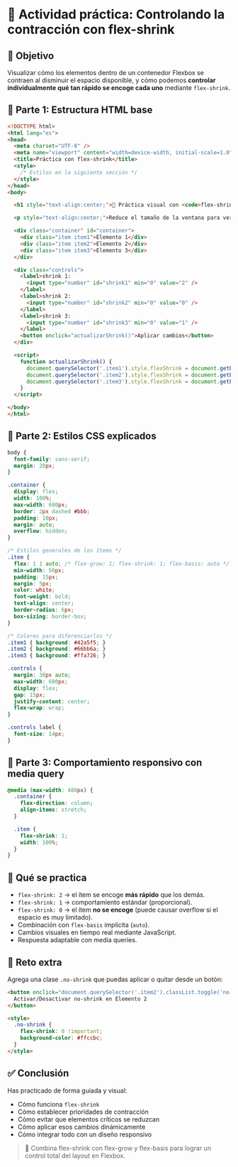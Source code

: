 # 🧪 Actividad práctica: Controlando la contracción con flex-shrink

## 🎯 Objetivo

Visualizar cómo los elementos dentro de un contenedor Flexbox se contraen al disminuir el espacio disponible, y cómo podemos **controlar individualmente qué tan rápido se encoge cada uno** mediante `flex-shrink`.

## 🧰 Parte 1: Estructura HTML base

```html
<!DOCTYPE html>
<html lang="es">
<head>
  <meta charset="UTF-8" />
  <meta name="viewport" content="width=device-width, initial-scale=1.0"/>
  <title>Práctica con flex-shrink</title>
  <style>
    /* Estilos en la siguiente sección */
  </style>
</head>
<body>

  <h1 style="text-align:center;">🔽 Práctica visual con <code>flex-shrink</code></h1>

  <p style="text-align:center;">Reduce el tamaño de la ventana para ver cómo los elementos se contraen según su valor de <code>flex-shrink</code>.</p>

  <div class="container" id="container">
    <div class="item item1">Elemento 1</div>
    <div class="item item2">Elemento 2</div>
    <div class="item item3">Elemento 3</div>
  </div>

  <div class="controls">
    <label>shrink 1:
      <input type="number" id="shrink1" min="0" value="2" />
    </label>
    <label>shrink 2:
      <input type="number" id="shrink2" min="0" value="0" />
    </label>
    <label>shrink 3:
      <input type="number" id="shrink3" min="0" value="1" />
    </label>
    <button onclick="actualizarShrink()">Aplicar cambios</button>
  </div>

  <script>
    function actualizarShrink() {
      document.querySelector('.item1').style.flexShrink = document.getElementById('shrink1').value;
      document.querySelector('.item2').style.flexShrink = document.getElementById('shrink2').value;
      document.querySelector('.item3').style.flexShrink = document.getElementById('shrink3').value;
    }
  </script>

</body>
</html>

```

## 🎨 Parte 2: Estilos CSS explicados

```css
body {
  font-family: sans-serif;
  margin: 20px;
}

.container {
  display: flex;
  width: 100%;
  max-width: 600px;
  border: 2px dashed #bbb;
  padding: 10px;
  margin: auto;
  overflow: hidden;
}

/* Estilos generales de los ítems */
.item {
  flex: 1 1 auto; /* flex-grow: 1; flex-shrink: 1; flex-basis: auto */
  min-width: 50px;
  padding: 15px;
  margin: 5px;
  color: white;
  font-weight: bold;
  text-align: center;
  border-radius: 6px;
  box-sizing: border-box;
}

/* Colores para diferenciarlos */
.item1 { background: #42a5f5; }
.item2 { background: #66bb6a; }
.item3 { background: #ffa726; }

.controls {
  margin: 30px auto;
  max-width: 600px;
  display: flex;
  gap: 15px;
  justify-content: center;
  flex-wrap: wrap;
}

.controls label {
  font-size: 14px;
}

```

## 📱 Parte 3: Comportamiento responsivo con media query

```css
@media (max-width: 480px) {
  .container {
    flex-direction: column;
    align-items: stretch;
  }

  .item {
    flex-shrink: 1;
    width: 100%;
  }
}

```

## 🧠 Qué se practica

- `flex-shrink: 2` → el ítem se encoge **más rápido** que los demás.
- `flex-shrink: 1` → comportamiento estándar (proporcional).
- `flex-shrink: 0` → el ítem **no se encoge** (puede causar overflow si el espacio es muy limitado).
- Combinación con `flex-basis` implícita (`auto`).
- Cambios visuales en tiempo real mediante JavaScript.
- Respuesta adaptable con media queries.

## 🧩 Reto extra

Agrega una clase `.no-shrink` que puedas aplicar o quitar desde un botón:

```html
<button onclick="document.querySelector('.item2').classList.toggle('no-shrink')">
  Activar/Desactivar no-shrink en Elemento 2
</button>

<style>
  .no-shrink {
    flex-shrink: 0 !important;
    background-color: #ffccbc;
  }
</style>

```

## ✅ Conclusión

Has practicado de forma guiada y visual:

- Cómo funciona `flex-shrink`
- Cómo establecer prioridades de contracción
- Cómo evitar que elementos críticos se reduzcan
- Cómo aplicar esos cambios dinámicamente
- Cómo integrar todo con un diseño responsivo

> 🧩 Combina flex-shrink con flex-grow y flex-basis para lograr un control total del layout en Flexbox.
>